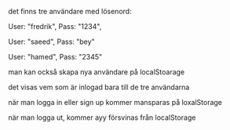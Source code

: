 det finns tre användare med lösenord:

User: "fredrik", Pass: "1234",

User: "saeed", Pass: "bey"

User: "hamed", Pass: "2345"

man kan också skapa nya användare på localStoarage

det visas vem som är inlogad bara till de tre användarna

när man logga in eller sign up kommer mansparas på loxalStorage

när man logga ut, kommer ayy försvinas från localStorage

